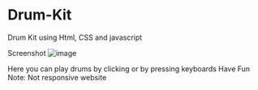 # Drum-Kit
Drum Kit using Html, CSS and javascript

Screenshot
![image](https://user-images.githubusercontent.com/102955842/233678881-19735461-f268-45c9-a05a-204b2163a49a.png)

Here you can play drums by clicking or by pressing keyboards 
Have Fun
Note: Not responsive website
